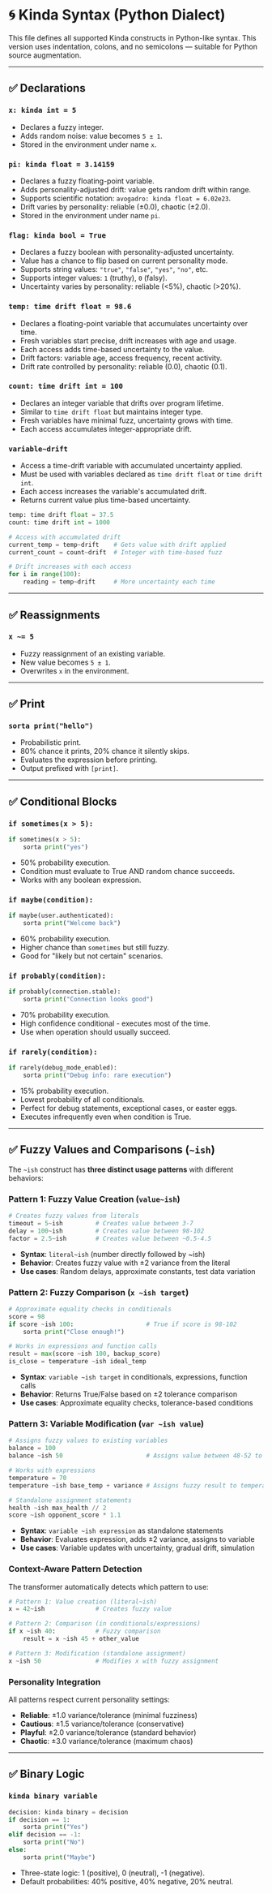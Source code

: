 # 🌀 Kinda Syntax (Python Dialect)

This file defines all supported Kinda constructs in Python-like syntax. This version uses indentation, colons, and no semicolons — suitable for Python source augmentation.

---

## ✅ Declarations

### `x: kinda int = 5`

- Declares a fuzzy integer.
- Adds random noise: value becomes `5 ± 1`.
- Stored in the environment under name `x`.

### `pi: kinda float = 3.14159`

- Declares a fuzzy floating-point variable.
- Adds personality-adjusted drift: value gets random drift within range.
- Supports scientific notation: `avogadro: kinda float = 6.02e23`.
- Drift varies by personality: reliable (±0.0), chaotic (±2.0).
- Stored in the environment under name `pi`.

### `flag: kinda bool = True`

- Declares a fuzzy boolean with personality-adjusted uncertainty.
- Value has a chance to flip based on current personality mode.
- Supports string values: `"true"`, `"false"`, `"yes"`, `"no"`, etc.
- Supports integer values: `1` (truthy), `0` (falsy).
- Uncertainty varies by personality: reliable (<5%), chaotic (>20%).

### `temp: time drift float = 98.6`

- Declares a floating-point variable that accumulates uncertainty over time.
- Fresh variables start precise, drift increases with age and usage.
- Each access adds time-based uncertainty to the value.
- Drift factors: variable age, access frequency, recent activity.
- Drift rate controlled by personality: reliable (0.0), chaotic (0.1).

### `count: time drift int = 100`

- Declares an integer variable that drifts over program lifetime.
- Similar to `time drift float` but maintains integer type.
- Fresh variables have minimal fuzz, uncertainty grows with time.
- Each access accumulates integer-appropriate drift.

### `variable~drift`

- Access a time-drift variable with accumulated uncertainty applied.
- Must be used with variables declared as `time drift float` or `time drift int`.
- Each access increases the variable's accumulated drift.
- Returns current value plus time-based uncertainty.

```python
temp: time drift float = 37.5
count: time drift int = 1000

# Access with accumulated drift
current_temp = temp~drift    # Gets value with drift applied
current_count = count~drift  # Integer with time-based fuzz

# Drift increases with each access
for i in range(100):
    reading = temp~drift     # More uncertainty each time
```

---

## ✅ Reassignments

### `x ~= 5`

- Fuzzy reassignment of an existing variable.
- New value becomes `5 ± 1`.
- Overwrites `x` in the environment.

---

## ✅ Print

### `sorta print("hello")`

- Probabilistic print.
- 80% chance it prints, 20% chance it silently skips.
- Evaluates the expression before printing.
- Output prefixed with `[print]`.

---

## ✅ Conditional Blocks

### `if sometimes(x > 5):`

```python
if sometimes(x > 5):
    sorta print("yes")
```

- 50% probability execution.
- Condition must evaluate to True AND random chance succeeds.
- Works with any boolean expression.

### `if maybe(condition):`

```python
if maybe(user.authenticated):
    sorta print("Welcome back")
```

- 60% probability execution.
- Higher chance than `sometimes` but still fuzzy.
- Good for "likely but not certain" scenarios.

### `if probably(condition):`

```python  
if probably(connection.stable):
    sorta print("Connection looks good")
```

- 70% probability execution.
- High confidence conditional - executes most of the time.
- Use when operation should usually succeed.

### `if rarely(condition):`

```python
if rarely(debug_mode_enabled):
    sorta print("Debug info: rare execution")
```

- 15% probability execution.
- Lowest probability of all conditionals.
- Perfect for debug statements, exceptional cases, or easter eggs.
- Executes infrequently even when condition is True.

---

## ✅ Fuzzy Values and Comparisons (`~ish`)

The `~ish` construct has **three distinct usage patterns** with different behaviors:

### Pattern 1: Fuzzy Value Creation (`value~ish`)

```python
# Creates fuzzy values from literals
timeout = 5~ish         # Creates value between 3-7
delay = 100~ish         # Creates value between 98-102
factor = 2.5~ish        # Creates value between ~0.5-4.5
```

- **Syntax**: `literal~ish` (number directly followed by ~ish)
- **Behavior**: Creates fuzzy value with ±2 variance from the literal
- **Use cases**: Random delays, approximate constants, test data variation

### Pattern 2: Fuzzy Comparison (`x ~ish target`)

```python
# Approximate equality checks in conditionals
score = 98
if score ~ish 100:                    # True if score is 98-102
    sorta print("Close enough!")

# Works in expressions and function calls
result = max(score ~ish 100, backup_score)
is_close = temperature ~ish ideal_temp
```

- **Syntax**: `variable ~ish target` in conditionals, expressions, function calls
- **Behavior**: Returns True/False based on ±2 tolerance comparison
- **Use cases**: Approximate equality checks, tolerance-based conditions

### Pattern 3: Variable Modification (`var ~ish value`)

```python
# Assigns fuzzy values to existing variables
balance = 100
balance ~ish 50                       # Assigns value between 48-52 to balance

# Works with expressions
temperature = 70
temperature ~ish base_temp + variance # Assigns fuzzy result to temperature

# Standalone assignment statements
health ~ish max_health // 2
score ~ish opponent_score * 1.1
```

- **Syntax**: `variable ~ish expression` as standalone statements
- **Behavior**: Evaluates expression, adds ±2 variance, assigns to variable
- **Use cases**: Variable updates with uncertainty, gradual drift, simulation

### Context-Aware Pattern Detection

The transformer automatically detects which pattern to use:

```python
# Pattern 1: Value creation (literal~ish)
x = 42~ish              # Creates fuzzy value

# Pattern 2: Comparison (in conditionals/expressions)
if x ~ish 40:           # Fuzzy comparison
    result = x ~ish 45 + other_value

# Pattern 3: Modification (standalone assignment)
x ~ish 50               # Modifies x with fuzzy assignment
```

### Personality Integration

All patterns respect current personality settings:
- **Reliable**: ±1.0 variance/tolerance (minimal fuzziness)  
- **Cautious**: ±1.5 variance/tolerance (conservative)
- **Playful**: ±2.0 variance/tolerance (standard behavior)
- **Chaotic**: ±3.0 variance/tolerance (maximum chaos)

---

## ✅ Binary Logic

### `kinda binary variable`

```python
decision: kinda binary = decision
if decision == 1:
    sorta print("Yes")
elif decision == -1:
    sorta print("No")  
else:
    sorta print("Maybe")
```

- Three-state logic: 1 (positive), 0 (neutral), -1 (negative).
- Default probabilities: 40% positive, 40% negative, 20% neutral.